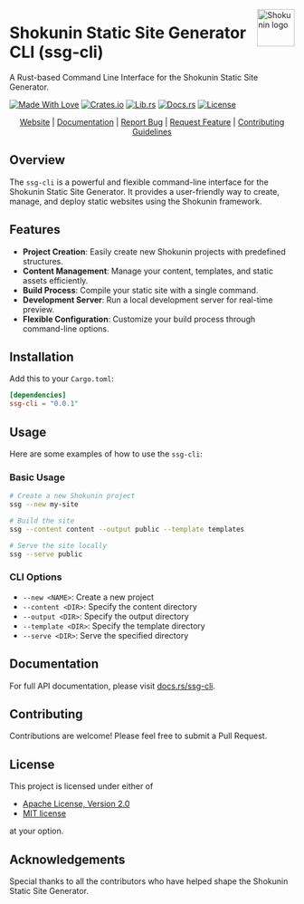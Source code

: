 <!-- markdownlint-disable MD033 MD041 -->
<img src="https://kura.pro/shokunin/images/logos/shokunin.svg"
alt="Shokunin logo" height="66" align="right" />
<!-- markdownlint-enable MD033 MD041 -->

# Shokunin Static Site Generator CLI (ssg-cli)

A Rust-based Command Line Interface for the Shokunin Static Site Generator.

[![Made With Love][made-with-rust]][14] [![Crates.io][crates-badge]][8] [![Lib.rs][libs-badge]][10] [![Docs.rs][docs-badge]][9] [![License][license-badge]][2]

<!-- markdownlint-disable MD033 MD041 -->
<center>
<!-- markdownlint-enable MD033 MD041 -->

[Website][1] | [Documentation][9] | [Report Bug][4] | [Request Feature][4] | [Contributing Guidelines][5]

<!-- markdownlint-disable MD033 MD041 -->
</center>
<!-- markdownlint-enable MD033 MD041 -->

## Overview

The `ssg-cli` is a powerful and flexible command-line interface for the Shokunin Static Site Generator. It provides a user-friendly way to create, manage, and deploy static websites using the Shokunin framework.

## Features

- **Project Creation**: Easily create new Shokunin projects with predefined structures.
- **Content Management**: Manage your content, templates, and static assets efficiently.
- **Build Process**: Compile your static site with a single command.
- **Development Server**: Run a local development server for real-time preview.
- **Flexible Configuration**: Customize your build process through command-line options.

## Installation

Add this to your `Cargo.toml`:

```toml
[dependencies]
ssg-cli = "0.0.1"
```

## Usage

Here are some examples of how to use the `ssg-cli`:

### Basic Usage

```bash
# Create a new Shokunin project
ssg --new my-site

# Build the site
ssg --content content --output public --template templates

# Serve the site locally
ssg --serve public
```

### CLI Options

- `--new <NAME>`: Create a new project
- `--content <DIR>`: Specify the content directory
- `--output <DIR>`: Specify the output directory
- `--template <DIR>`: Specify the template directory
- `--serve <DIR>`: Serve the specified directory

## Documentation

For full API documentation, please visit [docs.rs/ssg-cli][9].

## Contributing

Contributions are welcome! Please feel free to submit a Pull Request.

## License

This project is licensed under either of

- [Apache License, Version 2.0](https://www.apache.org/licenses/LICENSE-2.0)
- [MIT license](https://opensource.org/licenses/MIT)

at your option.

## Acknowledgements

Special thanks to all the contributors who have helped shape the Shokunin Static Site Generator.

[1]: https://shokunin.one
[2]: https://opensource.org/licenses/MIT
[4]: https://github.com/sebastienrousseau/shokunin/issues
[5]: https://github.com/sebastienrousseau/shokunin/blob/main/CONTRIBUTING.md
[8]: https://crates.io/crates/ssg-cli
[9]: https://docs.rs/ssg-cli
[10]: https://lib.rs/crates/ssg-cli
[14]: https://www.rust-lang.org

[crates-badge]: https://img.shields.io/crates/v/ssg-cli.svg?style=for-the-badge 'Crates.io badge'
[docs-badge]: https://img.shields.io/docsrs/ssg-cli.svg?style=for-the-badge 'Docs.rs badge'
[libs-badge]: https://img.shields.io/badge/lib.rs-v0.0.1-orange.svg?style=for-the-badge 'Lib.rs badge'
[license-badge]: https://img.shields.io/crates/l/ssg-cli.svg?style=for-the-badge 'License badge'
[made-with-rust]: https://img.shields.io/badge/rust-f04041?style=for-the-badge&labelColor=c0282d&logo=rust 'Made With Rust badge'
